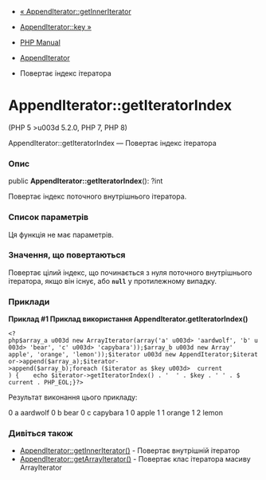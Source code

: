 - [«
AppendIterator::getInnerIterator](appenditerator.getinneriterator.md)
- [AppendIterator::key »](appenditerator.key.md)

- [PHP Manual](index.md)
- [AppendIterator](class.appenditerator.md)
- Повертає індекс ітератора

# AppendIterator::getIteratorIndex

(PHP 5 \>u003d 5.2.0, PHP 7, PHP 8)

AppendIterator::getIteratorIndex — Повертає індекс ітератора

### Опис

public **AppendIterator::getIteratorIndex**(): ?int

Повертає індекс поточного внутрішнього ітератора.

### Список параметрів

Ця функція не має параметрів.

### Значення, що повертаються

Повертає цілий індекс, що починається з нуля поточного
внутрішнього ітератора, якщо він існує, або **`null`** у протилежному
випадку.

### Приклади

**Приклад #1 Приклад використання **AppendIterator.getIteratorIndex()****

` <?php$array_a u003d new ArrayIterator(array('a' u003d> 'aardwolf', 'b' u003d> 'bear', 'c' u003d> 'capybara'));$array_b u003d new Array' apple', 'orange', 'lemon'));$iterator u003d new AppendIterator;$iterator->append($array_a);$iterator->append($array_b);foreach ($iterator as $key u003d>  current ) {    echo $iterator->getIteratorIndex() . '  ' . $key . ' ' . $ current . PHP_EOL;}?> `

Результат виконання цього прикладу:

0 a aardwolf
0 b bear
0 c capybara
1 0 apple
1 1 orange
1 2 lemon

### Дивіться також

- [AppendIterator::getInnerIterator()](appenditerator.getinneriterator.md) -
Повертає внутрішній ітератор
- [AppendIterator::getArrayIterator()](appenditerator.getarrayiterator.md) -
Повертає клас ітератора масиву ArrayIterator
